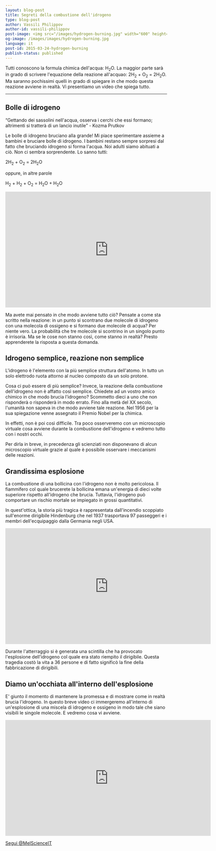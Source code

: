 ```yaml
---
layout: blog-post
title: Segreti della combustione dell'idrogeno
type: blog-post
author: Vassili Philippov
author-id: vassili-philippov
post-image: <img src="/images/hydrogen-burning.jpg" width="600" height="369" alt="combustione dell'idrogeno">
og-image: /images/images/hydrogen-burning.jpg
language: it
post-id: 2015-03-24-hydrogen-burning
publish-status: published
---
```

Tutti conoscono la formula chimica dell'acqua: H<sub>2</sub>O. La maggior parte sarà in grado di scrivere l'equazione della reazione all'acquaо: 2H<sub>2</sub> + O<sub>2</sub> = 2H<sub>2</sub>O. Ma saranno pochissimi quelli in grado di spiegare in che modo questa reazione avviene in realtà. Vi presentiamo un video che spiega tutto.

<!-- more -->

---

## Bolle di idrogeno

“Gettando dei sassolini nell'acqua, osserva i cerchi che essi formano; altrimenti si tratterà di un lancio inutile” - Kozma Prutkov

Le bolle di idrogeno bruciano alla grande! Mi piace sperimentare assieme a bambini e bruciare bolle di idrogeno. I bambini restano sempre sorpresi dal fatto che bruciando idrogeno si forma l'acqua. Noi adulti siamo abituati a ciò. Non ci sembra sorprendente. Lo sanno tutti:

2H<sub>2</sub> + O<sub>2</sub> = 2H<sub>2</sub>O

oppure, in altre parole

H<sub>2</sub> + H<sub>2</sub> + O<sub>2</sub> = H<sub>2</sub>O + H<sub>2</sub>O

<iframe width="640" height="360" src="http://www.youtube.com/embed/RuXXLjpc67c?rel=0" frameborder="0" allowfullscreen></iframe>
<br>

Ma avete mai pensato in che modo avviene tutto ciò? Pensate a come sta scritto nella reazione: in un punto si scontrano due molecole di idrogeno con una molecola di ossigeno e si formano due molecole di acqua? Per niente vero. La probabilità che tre molecole si scontrino in un singolo punto è irrisoria. Ma se le cose non stanno così, come stanno in realtà? Presto apprenderete la risposta a questa domanda.

## Idrogeno semplice, reazione non semplice

L'idrogeno è l'elemento con la più semplice struttura dell'atomo. In tutto un solo elettrodo ruota attorno al nucleo composto da un solo protone.

Cosa ci può essere di più semplice? Invece, la reazione della combustione dell'idrogeno non è affatto così semplice. Chiedete ad un vostro amico chimico in che modo brucia l'idrogeno? Scommetto dieci a uno che non risponderà o risponderà in modo errato. Fino alla metà del XX secolo, l'umanità non sapeva in che modo avviene tale reazione. Nel 1956 per la sua spiegazione venne assegnato il Premio Nobel per la chimica.

In effetti, non è poi così difficile. Tra poco osserveremo con un microscopio virtuale cosa avviene durante la combustione dell'idrogeno e vedremo tutto con i nostri occhi. 

Per dirla in breve, in precedenza gli scienziati non disponevano di alcun microscopio virtuale grazie al quale è possibile osservare i meccanismi delle reazioni.

## Grandissima esplosione

La combustione di una bollicina con l'idrogeno non è molto pericolosa. Il fiammifero col quale brucerete la bollicina emana un'energia di dieci volte superiore rispetto all'idrogeno che brucia.
Tuttavia, l'idrogeno può comportare un rischio mortale se impiegato in grossi quantitativi. 

In quest'ottica, la storia più tragica è rappresentata dall'incendio scoppiato sull'enorme dirigibile Hindenburg che nel 1937 trasportava 97 passeggeri e i membri dell'ecquipaggio dalla Germania negli USA.

<iframe width="640" height="360" src="http://www.youtube.com/embed/Q7utL5HonSw?rel=0&start=98" frameborder="0" allowfullscreen></iframe>

Durante l'atterraggio si è generata una scintilla che ha provocato l'esplosione dell'idrogeno col quale era stato riempito il dirigibile. Questa tragedia costò la vita a 36 persone e di fatto significò la fine della fabbricazione di dirigibili.

## Diamo un'occhiata all'interno dell'esplosione

E' giunto il momento di mantenere la promessa e di mostrare come in realtà brucia l'idrogeno. In questo breve video ci immergeremo all'interno di un'esplosione di una miscela di idrogeno e ossigeno in modo tale che siano visibili le singole molecole. E vedremo cosa vi avviene.

<iframe width="640" height="360" src="http://www.youtube.com/embed/YuqA_uojSJ4?rel=0" frameborder="0" allowfullscreen></iframe>

<br/>

<!-- Begin Twitter follow -->
<a href="https://twitter.com/MelScienceIT" class="twitter-follow-button" data-show-count="false" data-lang="it" data-size="large">Segui @MelScienceIT</a>
<script>!function(d,s,id){var js,fjs=d.getElementsByTagName(s)[0],p=/^http:/.test(d.location)?'http':'https';if(!d.getElementById(id)){js=d.createElement(s);js.id=id;js.src=p+'://platform.twitter.com/widgets.js';fjs.parentNode.insertBefore(js,fjs);}}(document, 'script', 'twitter-wjs');</script>
<!-- End Twitter follow -->
